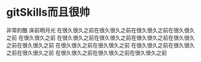 # gitSkills而且很帅
非常的酷
床前明月光
在很久很久之前在很久很久之前在很久很久之前在很久很久之前
在很久很久之前
在很久很久之前在很久很久之前在很久很久之前在很久很久之前在很久很久之前
在很久很久之前在很久很久之前
在很久很久之前在很久很久之前在很久很久之前
在很久很久之前在很久很久之前在很久很久之前 